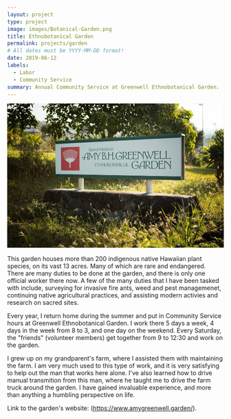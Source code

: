 ```yaml
---
layout: project
type: project
image: images/Botanical-Garden.png
title: Ethnobotanical Garden
permalink: projects/garden
# All dates must be YYYY-MM-DD format!
date: 2019-06-12
labels:
  - Labor
  - Community Service
summary: Annual Community Service at Greenwell Ethnobotanical Garden.
---
```


<img class="ui medium right floated rounded image" src="../images/Botanical-Garden.jpg">

This garden houses more than 200 indigenous native Hawaiian plant species, on its vast 13 acres. Many of which are rare and endangered.
There are many duties to be done at the garden, and there is only one official worker there now. A few of the many duties that I have been tasked with include, surveying for invasive fire ants, weed and pest managemenet, continuing native agricultural practices, and assisting modern activies and research on sacred sites.


Every year, I return home during the summer and put in Community Service hours at Greenwell Ethnobotanical Garden. I work there
5 days a week, 4 days in the week from 8 to 3, and one day on the weekend. Every Saturday, the "friends" (volunteer members) get together from 9 to 12:30 and work on the garden.

I grew up on my grandparent's farm, where I assisted them with maintaining the farm. I am very much used to this type of work, 
and it is very satisfying to help out the man that works here alone. I've also learned how to drive manual transmition from
this man, where he taught me to drive the farm truck around the garden. I have gained invaluable experience, and more than anything a humbling perspective on life.

Link to the garden's website: (https://www.amygreenwell.garden/).

